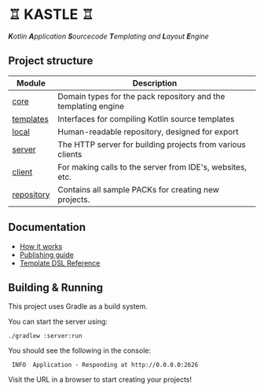 # ♖ KASTLE ♖

_**K**otlin **A**pplication **S**ourcecode **T**emplating and **L**ayout **E**ngine_

## Project structure

| Module                   | Description                                                    |
|--------------------------|----------------------------------------------------------------|
| [core](core)             | Domain types for the pack repository and the templating engine |
| [templates](templates)   | Interfaces for compiling Kotlin source templates               |
| [local](local)           | Human-readable repository, designed for export                 |
| [server](server)         | The HTTP server for building projects from various clients     |
| [client](client)         | For making calls to the server from IDE's, websites, etc.      |
| [repository](repository) | Contains all sample PACKs for creating new projects.           |

## Documentation

- [How it works](docs/overview.md)
- [Publishing guide](docs/publishing.md)
- [Template DSL Reference](docs/dsl.md)

## Building & Running

This project uses Gradle as a build system.

You can start the server using:

```
./gradlew :server:run
```

You should see the following in the console:
```
 INFO  Application - Responding at http://0.0.0.0:2626
```

Visit the URL in a browser to start creating your projects!